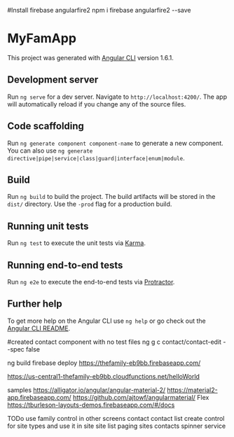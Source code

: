#Install firebase angularfire2
npm i firebase angularfire2 --save

# MyFamApp

This project was generated with [Angular CLI](https://github.com/angular/angular-cli) version 1.6.1.

## Development server

Run `ng serve` for a dev server. Navigate to `http://localhost:4200/`. The app will automatically reload if you change any of the source files.

## Code scaffolding

Run `ng generate component component-name` to generate a new component. You can also use `ng generate directive|pipe|service|class|guard|interface|enum|module`.

## Build

Run `ng build` to build the project. The build artifacts will be stored in the `dist/` directory. Use the `-prod` flag for a production build.

## Running unit tests

Run `ng test` to execute the unit tests via [Karma](https://karma-runner.github.io).

## Running end-to-end tests

Run `ng e2e` to execute the end-to-end tests via [Protractor](http://www.protractortest.org/).

## Further help

To get more help on the Angular CLI use `ng help` or go check out the [Angular CLI README](https://github.com/angular/angular-cli/blob/master/README.md).

#created contact component with no test files
ng g c contact/contact-edit --spec false

ng build
firebase deploy
https://thefamily-eb9bb.firebaseapp.com/

https://us-central1-thefamily-eb9bb.cloudfunctions.net/helloWorld

samples
https://alligator.io/angular/angular-material-2/
https://material2-app.firebaseapp.com/
https://github.com/ajtowf/angularmaterial/
Flex
https://tburleson-layouts-demos.firebaseapp.com/#/docs


TODo
use family control in other screens
    contact
    contact list
create control for site types and use it in
    site
    site list
paging
    sites
    contacts
spinner service